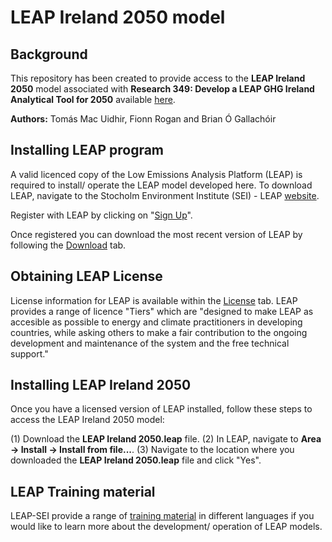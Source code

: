 # LEAP Ireland 2050 model

## Background
This repository has been created to provide access to the **LEAP Ireland 2050** model associated with **Research 349: Develop a LEAP GHG Ireland Analytical Tool for 2050** available [here](http://www.epa.ie/researchandeducation/research/researchpublications/researchreports/research349.html).

**Authors:** Tomás Mac Uidhir, Fionn Rogan and Brian Ó Gallachóir

## Installing LEAP program

A valid licenced copy of the Low Emissions Analysis Platform (LEAP) is required to install/ operate the LEAP model developed here. To download LEAP, navigate to the Stocholm Environment Institute (SEI) - LEAP [website](https://leap.sei.org/default.asp?action=home).

Register with LEAP by clicking on "[Sign Up](https://leap.sei.org/default.asp?action=signup)". 

Once registered you can download the most recent version of LEAP by following the [Download](https://leap.sei.org/default.asp?action=download) tab.

## Obtaining LEAP License
License information for LEAP is available within the [License](https://leap.sei.org/default.asp?action=license) tab. LEAP provides a range of licence "Tiers" which are "designed to make LEAP as accesible as possible to energy and climate practitioners in developing countries, while asking others to make a fair contribution to the ongoing development and maintenance of the system and the free technical support."

## Installing LEAP Ireland 2050
Once you have a licensed version of LEAP installed, follow these steps to access the LEAP Ireland 2050 model:

  (1) Download the **LEAP Ireland 2050.leap** file.
  (2) In LEAP, navigate to **Area -> Install -> Install from file...**.
  (3) Navigate to the location where you downloaded the **LEAP Ireland 2050.leap** file and click "Yes".
  
## LEAP Training material 
LEAP-SEI provide a range of [training material](https://leap.sei.org/default.asp?action=trainingmaterials) in different languages if you would like to learn more about the development/ operation of LEAP models.
